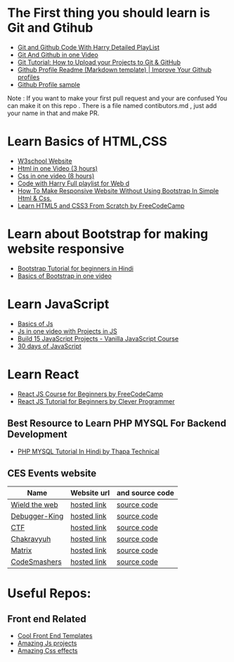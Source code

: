 # The First thing you should learn is Git and Gtihub

- [Git and Github Code With Harry Detailed PlayList ](https://www.youtube.com/watch?v=evknSAkUIvs&list=PLu0W_9lII9agwhy658ZPA0MTStKUJTWPi)
- [Git And Github in one Video ](https://www.youtube.com/watch?v=gwWKnnCMQ5c&t=1657s)
- [Git Tutorial: How to Upload your Projects to Git & GitHub](https://www.youtube.com/watch?v=G14WMD8Kg3U)
- [Github Profile Readme (Markdown template) | Improve Your Github profiles](https://www.youtube.com/watch?v=LooNWF67jrk)
- [Github Profile sample](https://github.com/arpit456jain/arpit456jain)

Note : If you want to make your first pull request and your are confused You can make it on this repo . There is a file named contibutors.md , just add your name in that and make PR.

# Learn Basics of HTML,CSS

- [W3school Website ](https://www.w3schools.com/html/)
- [Html in one Video (3 hours)](https://www.youtube.com/watch?v=BsDoLVMnmZs)
- [Css in one video (8 hours)](https://www.youtube.com/watch?v=Edsxf_NBFrw)
- [Code with Harry Full playlist for Web d ](https://www.youtube.com/watch?v=6mbwJ2xhgzM&list=PLu0W_9lII9agiCUZYRsvtGTXdxkzPyItg)
- [How To Make Responsive Website Without Using Bootstrap In Simple Html & Css.](https://www.youtube.com/watch?v=q9VvA1Adpr0)
- [Learn HTML5 and CSS3 From Scratch by FreeCodeCamp](https://www.youtube.com/watch?v=mU6anWqZJcc)

# Learn about Bootstrap for making website responsive

- [Bootstrap Tutorial for beginners in Hindi](https://www.youtube.com/watch?v=wkSA9bfCmKU&list=PL0b6OzIxLPbz1cgxiH5KCBsyQij1HsPtG&index=1)
- [Basics of Bootstrap in one video ](https://www.youtube.com/watch?v=QE5oQh63gGE)

# Learn JavaScript

- [Basics of Js](https://www.youtube.com/watch?v=cvvwkgp4HBg&list=PLu0W_9lII9ajyk081To1Cbt2eI5913SsL)
- [Js in one video with Projects in JS](https://www.youtube.com/watch?v=hKB-YGF14SY)
- [Build 15 JavaScript Projects - Vanilla JavaScript Course](https://www.youtube.com/watch?v=3PHXvlpOkf4&t=20575s)
- [30 days of JavaScript](https://javascript30.com/)

# Learn React

- [React JS Course for Beginners by FreeCodeCamp](https://www.youtube.com/watch?v=nTeuhbP7wdE)
- [React JS Tutorial for Beginners by Clever Programmer](https://www.youtube.com/watch?v=-cMqr9HpZ-Y)

## Best Resource to Learn PHP MYSQL For Backend Development

- [PHP MYSQL Tutorial In Hindi by Thapa Technical](https://youtube.com/playlist?list=PLwGdqUZWnOp1U4kemcU_vF9KQuHXlNxkb)

## CES Events website

| Name                                                                 | Website url                                                           | and source code                                              |
| -------------------------------------------------------------------- | --------------------------------------------------------------------- | ------------------------------------------------------------ |
| [Wield the web](https://wield-the-web.netlify.app/)                  | [hosted link](https://wield-the-web.netlify.app/)                     | [source code](https://github.com/arpit456jain/Wield-The-Web) |
| [Debugger-King](https://debugger-king.netlify.app/)                  | [hosted link](https://debugger-king.netlify.app/)                     | [source code](https://github.com/arpit456jain/Debugger-King) |
| [CTF](https://ces-ctf.netlify.app/)                                  | [hosted link](https://ces-ctf.netlify.app/)                           | [source code](https://github.com/arpit456jain/ctf_main)      |
| [Chakravyuh](https://arpit456jain.github.io/Chakravyuh/Chakravyuh2/) | [hosted link](https://arpit456jain.github.io/Chakravyuh/Chakravyuh2/) | [source code](https://github.com/arpit456jain/Chakravyuh)    |
| [Matrix](https://arpit456jain.github.io/CES/Matrix/)                 | [hosted link](https://arpit456jain.github.io/CES/Matrix/)             | [source code](https://github.com/arpit456jain/CES)           |
| [CodeSmashers](https://www.code-smashers.ga/)                        | [hosted link](https://www.code-smashers.ga/)                          | [source code](https://github.com/prakharritik/Code-Smashers) |

# Useful Repos:

## Front end Related

- [Cool Front End Templates](https://github.com/arpit456jain/Cool-Front-End_Templates)
- [Amazing Js projects](https://github.com/arpit456jain/Amazing-Js-Projects)
- [Amazing Css effects](https://github.com/arpit456jain/Amazing-Css-Effects)
